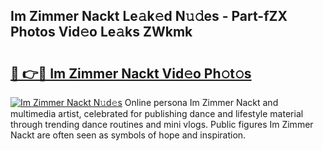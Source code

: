 ## Im Zimmer Nackt Le𝚊k𝚎d N𝚞𝚍es - Part-fZX Photos Vid𝚎o Le𝚊ks ZWkmk

# <h2><a href="http://fb6dof.evod.top/?m=Im+Zimmer+Nackt">🔗 👉🔴 Im Zimmer Nackt Vid𝚎o Ph𝚘t𝚘s</a></h2>

[![Im Zimmer Nackt N𝚞d𝚎s](https://i.imgur.com/8V9OHl7.gif)](http://fb6dof.evod.top/?m=Im+Zimmer+Nackt)
Online persona Im Zimmer Nackt and multimedia artist, celebrated for publishing dance and lifestyle material through trending dance routines and mini vlogs. Public figures Im Zimmer Nackt are often seen as symbols of hope and inspiration. 
